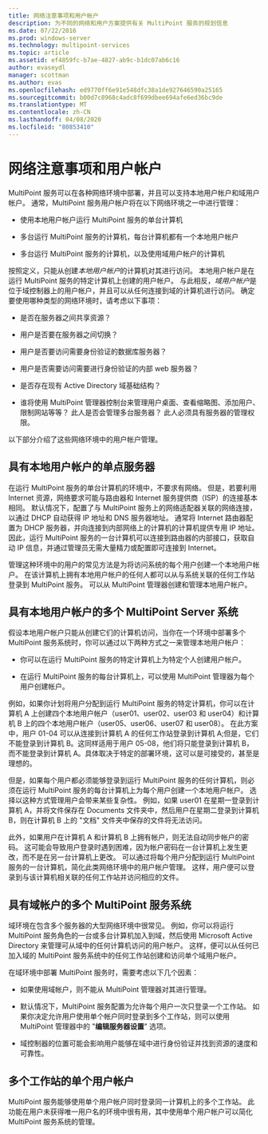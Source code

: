 ```yaml
---
title: 网络注意事项和用户帐户
description: 为不同的网络和用户方案提供有关 MultiPoint 服务的规划信息
ms.date: 07/22/2016
ms.prod: windows-server
ms.technology: multipoint-services
ms.topic: article
ms.assetid: ef4859fc-b7ae-4827-ab9c-b1dc07ab6c16
author: evaseydl
manager: scottman
ms.author: evas
ms.openlocfilehash: ed9770ff6e91e548dfc38a1de927646590a25165
ms.sourcegitcommit: b00d7c8968c4adc8f699dbee694afe6ed36bc9de
ms.translationtype: MT
ms.contentlocale: zh-CN
ms.lasthandoff: 04/08/2020
ms.locfileid: "80853410"
---
```

# <a name="network-considerations-and-user-accounts"></a>网络注意事项和用户帐户
MultiPoint 服务可以在各种网络环境中部署，并且可以支持本地用户帐户和域用户帐户。 通常，MultiPoint 服务用户帐户将在以下网络环境之一中进行管理：  
  
-   使用本地用户帐户运行 MultiPoint 服务的单台计算机  
  
-   多台运行 MultiPoint 服务的计算机，每台计算机都有一个本地用户帐户  
  
-   多台运行 MultiPoint 服务的计算机，以及使用域用户帐户的计算机

按照定义，只能从创建*本地用户帐户*的计算机对其进行访问。 本地用户帐户是在运行 MultiPoint 服务的特定计算机上创建的用户帐户。 与此相反，*域用户帐户*是位于域控制器上的用户帐户，并且可以从任何连接到域的计算机进行访问。 确定要使用哪种类型的网络环境时，请考虑以下事项：  
  
-   是否在服务器之间共享资源？  
  
-   用户是否要在服务器之间切换？  
  
-   用户是否要访问需要身份验证的数据库服务器？  
  
-   用户是否需要访问需要进行身份验证的内部 web 服务器？  
  
-   是否存在现有 Active Directory 域基础结构？  
  
-   谁将使用 MultiPoint 管理器控制台来管理用户桌面、查看缩略图、添加用户、限制网站等等？ 此人是否会管理多台服务器？ 此人必须具有服务器的管理权限。  
  
以下部分介绍了这些网络环境中的用户帐户管理。  
  
## <a name="single-multipoint-server-with-local-user-accounts"></a>具有本地用户帐户的单点服务器  
在运行 MultiPoint 服务的单台计算机的环境中，不要求有网络。 但是，若要利用 Internet 资源，网络要求可能与路由器和 Internet 服务提供商（ISP）的连接基本相同。 默认情况下，配置了与 MultiPoint 服务上的网络适配器关联的网络连接，以通过 DHCP 自动获得 IP 地址和 DNS 服务器地址。 通常将 Internet 路由器配置为 DHCP 服务器，并向连接到内部网络上的计算机的计算机提供专用 IP 地址。 因此，运行 MultiPoint 服务的一台计算机可以连接到路由器的内部接口，获取自动 IP 信息，并通过管理员无需大量精力或配置即可连接到 Internet。  
  
管理这种环境中的用户的常见方法是为将访问系统的每个用户创建一个本地用户帐户。 在该计算机上拥有本地用户帐户的任何人都可以从与系统关联的任何工作站登录到 MultiPoint 服务。 可以从 MultiPoint 管理器创建和管理本地用户帐户。  
  
## <a name="multiple-multipoint-server-systems-with-local-user-accounts"></a>具有本地用户帐户的多个 MultiPoint Server 系统  
假设本地用户帐户只能从创建它们的计算机访问，当你在一个环境中部署多个 MultiPoint 服务系统时，你可以通过以下两种方式之一来管理本地用户帐户：  
  
-   你可以在运行 MultiPoint 服务的特定计算机上为特定个人创建用户帐户。  
  
-   在运行 MultiPoint 服务的每台计算机上，可以使用 MultiPoint 管理器为每个用户创建帐户。  
  
例如，如果你计划将用户分配到运行 MultiPoint 服务的特定计算机，你可以在计算机 A 上创建四个本地用户帐户（user01、user02、user03 和 user04）和计算机 B 上的四个本地用户帐户（user05、user06、user07 和 user08）。 在此方案中，用户 01\-04 可以从连接到计算机 A 的任何工作站登录到计算机 A;但是，它们不能登录到计算机 B。这同样适用于用户 05\-08，他们将只能登录到计算机 B，而不能登录到计算机 A。具体取决于特定的部署环境，这可以是可接受的，甚至是理想的。  
  
但是，如果每个用户都必须能够登录到运行 MultiPoint 服务的任何计算机，则必须在运行 MultiPoint 服务的每台计算机上为每个用户创建一个本地用户帐户。 选择以这种方式管理用户会带来某些复杂性。 例如，如果 user01 在星期一登录到计算机 A，并将文件保存在 Documents 文件夹中，然后用户在星期二登录到计算机 B，则在计算机 B 上的 "文档" 文件夹中保存的文件将无法访问。  
  
此外，如果用户在计算机 A 和计算机 B 上拥有帐户，则无法自动同步帐户的密码。 这可能会导致用户登录时遇到困难，因为帐户密码在一台计算机上发生更改，而不是在另一台计算机上更改。 可以通过将每个用户分配到运行 MultiPoint 服务的一台计算机，简化此类网络环境中的用户帐户管理。 这样，用户便可以登录到与该计算机相关联的任何工作站并访问相应的文件。  
  
## <a name="multiple-multipoint-services-systems-with-domain-accounts"></a>具有域帐户的多个 MultiPoint 服务系统  
域环境在包含多个服务器的大型网络环境中很常见。 例如，你可以将运行 MultiPoint 服务角色的一台或多台计算机加入到域，然后使用 Microsoft Active Directory 来管理可从域中的任何计算机访问的用户帐户。 这样，便可以从任何已加入域的 MultiPoint 服务系统中的任何工作站创建和访问单个域用户帐户。  
 
在域环境中部署 MultiPoint 服务时，需要考虑以下几个因素：  
  
-   如果使用域帐户，则不能从 MultiPoint 管理器对其进行管理。  
  
-   默认情况下，MultiPoint 服务配置为允许每个用户一次只登录一个工作站。 如果你决定允许用户使用单个帐户同时登录到多个工作站，则可以使用 MultiPoint 管理器中的 "**编辑服务器设置**" 选项。  
  
-   域控制器的位置可能会影响用户能够在域中进行身份验证并找到资源的速度和可靠性。  
  
## <a name="single-user-account-for-multiple-stations"></a>多个工作站的单个用户帐户  
MultiPoint 服务能够使用单个用户帐户同时登录同一计算机上的多个工作站。 此功能在用户未获得唯一用户名的环境中很有用，其中使用单个用户帐户可以简化 MultiPoint 服务系统的管理。  
  
